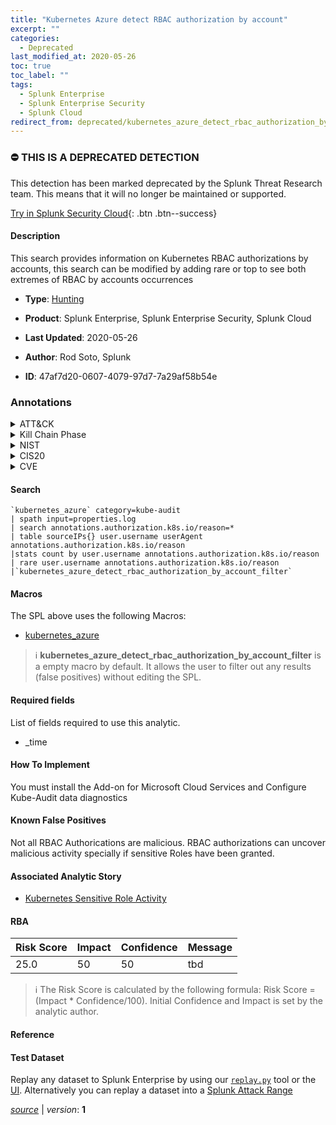 ```yaml
---
title: "Kubernetes Azure detect RBAC authorization by account"
excerpt: ""
categories:
  - Deprecated
last_modified_at: 2020-05-26
toc: true
toc_label: ""
tags:
  - Splunk Enterprise
  - Splunk Enterprise Security
  - Splunk Cloud
redirect_from: deprecated/kubernetes_azure_detect_rbac_authorization_by_account/
---
```



### :no_entry: THIS IS A DEPRECATED DETECTION
This detection has been marked deprecated by the Splunk Threat Research team. This means that it will no longer be maintained or supported. 


[Try in Splunk Security Cloud](https://www.splunk.com/en_us/cyber-security.html){: .btn .btn--success}

#### Description

This search provides information on Kubernetes RBAC authorizations by accounts, this search can be modified by adding rare or top to see both extremes of RBAC by accounts occurrences

- **Type**: [Hunting](https://github.com/splunk/security_content/wiki/Detection-Analytic-Types)
- **Product**: Splunk Enterprise, Splunk Enterprise Security, Splunk Cloud

- **Last Updated**: 2020-05-26
- **Author**: Rod Soto, Splunk
- **ID**: 47af7d20-0607-4079-97d7-7a29af58b54e

### Annotations
<details>
  <summary>ATT&CK</summary>

<div markdown="1">
</div>
</details>


<details>
  <summary>Kill Chain Phase</summary>

<div markdown="1">



</div>
</details>


<details>
  <summary>NIST</summary>

<div markdown="1">

* DE.AE



</div>
</details>

<details>
  <summary>CIS20</summary>

<div markdown="1">

* CIS 10



</div>
</details>

<details>
  <summary>CVE</summary>

<div markdown="1">


</div>
</details>


#### Search

```
`kubernetes_azure` category=kube-audit 
| spath input=properties.log 
| search annotations.authorization.k8s.io/reason=* 
| table sourceIPs{} user.username userAgent annotations.authorization.k8s.io/reason 
|stats count by user.username annotations.authorization.k8s.io/reason 
| rare user.username annotations.authorization.k8s.io/reason 
|`kubernetes_azure_detect_rbac_authorization_by_account_filter`
```

#### Macros
The SPL above uses the following Macros:
* [kubernetes_azure](https://github.com/splunk/security_content/blob/develop/macros/kubernetes_azure.yml)

> :information_source:
> **kubernetes_azure_detect_rbac_authorization_by_account_filter** is a empty macro by default. It allows the user to filter out any results (false positives) without editing the SPL.



#### Required fields
List of fields required to use this analytic.
* _time



#### How To Implement
You must install the Add-on for Microsoft Cloud Services and Configure Kube-Audit data diagnostics
#### Known False Positives
Not all RBAC Authorications are malicious. RBAC authorizations can uncover malicious activity specially if sensitive Roles have been granted.

#### Associated Analytic Story
* [Kubernetes Sensitive Role Activity](/stories/kubernetes_sensitive_role_activity)




#### RBA

| Risk Score  | Impact      | Confidence   | Message      |
| ----------- | ----------- |--------------|--------------|
| 25.0 | 50 | 50 | tbd |


> :information_source:
> The Risk Score is calculated by the following formula: Risk Score = (Impact * Confidence/100). Initial Confidence and Impact is set by the analytic author.


#### Reference


#### Test Dataset
Replay any dataset to Splunk Enterprise by using our [`replay.py`](https://github.com/splunk/attack_data#using-replaypy) tool or the [UI](https://github.com/splunk/attack_data#using-ui).
Alternatively you can replay a dataset into a [Splunk Attack Range](https://github.com/splunk/attack_range#replay-dumps-into-attack-range-splunk-server)




[*source*](https://github.com/splunk/security_content/tree/develop/detections/deprecated/kubernetes_azure_detect_rbac_authorization_by_account.yml) \| *version*: **1**